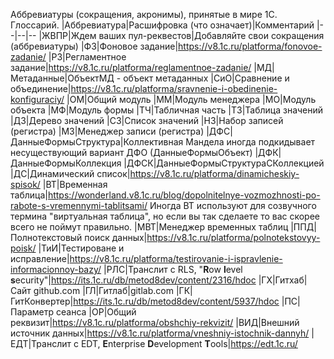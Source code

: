 Аббревиатуры (сокращения, акронимы), принятые в мире 1С. Глоссарий.
|Аббревиатура|Расшифровка (что означает)|Комментарий
|--|--|--
|ЖВПР|Ждем ваших пул-реквестов|Добавляйте свои сокращения (аббревиатуры)
|ФЗ|Фоновое задание|https://v8.1c.ru/platforma/fonovoe-zadanie/
|РЗ|Регламентное задание|https://v8.1c.ru/platforma/reglamentnoe-zadanie/
|МД|Метаданные|ОбъектМД - объект метаданных
|СиО|Сравнение и объединение|https://v8.1c.ru/platforma/sravnenie-i-obedinenie-konfiguraciy/
|ОМ|Общий модуль
|ММ|Модуль менеджера
|МО|Модуль объекта
|МФ|Модуль формы
|ТЧ|Табличная часть
|ТЗ|Таблица значений
|ДЗ|Дерево значений
|СЗ|Список значений
|НЗ|Набор записей (регистра)
|МЗ|Менеджер записи (регистра)
|ДФС|ДанныеФормыСтруктура|Коллективная Мандела иногда подкидывает несуществующий вариант ДФО (ДанныеФормыОбъект)
|ДФК|ДанныеФормыКоллекция
|ДФСК|ДанныеФормыСтруктураСКоллекцией
|ДС|Динамический список|https://v8.1c.ru/platforma/dinamicheskiy-spisok/
|ВТ|Временная таблица|https://wonderland.v8.1c.ru/blog/dopolnitelnye-vozmozhnosti-po-rabote-s-vremennymi-tablitsami/ Иногда ВТ используют для созвучного термина "виртуальная таблица", но если вы так сделаете то вас скорее всего не поймут правильно.
|МВТ|Менеджер временных таблиц
|ППД|Полнотекстовый поиск данных|https://v8.1c.ru/platforma/polnotekstovyy-poisk/
|ТиИ|Тестироване и исправление|https://v8.1c.ru/platforma/testirovanie-i-ispravlenie-informacionnoy-bazy/
|РЛС|Транслит с RLS, "**R**ow **l**evel **s**ecurity"|https://its.1c.ru/db/metod8dev/content/2316/hdoc
|ГХ|Гитхаб|Сайт github.com
|ГЛ|Гитлаб|gitlab.com
|ГК|ГитКонвертер|https://its.1c.ru/db/metod8dev/content/5937/hdoc
|ПС|Параметр сеанса
|ОР|Общий реквизит|https://v8.1c.ru/platforma/obshchiy-rekvizit/
|ВИД|Внешний источник данных|https://v8.1c.ru/platforma/vneshniy-istochnik-dannyh/
|ЕДТ|Транслит с EDT, **E**nterprise **D**evelopment **T**ools|https://edt.1c.ru/
